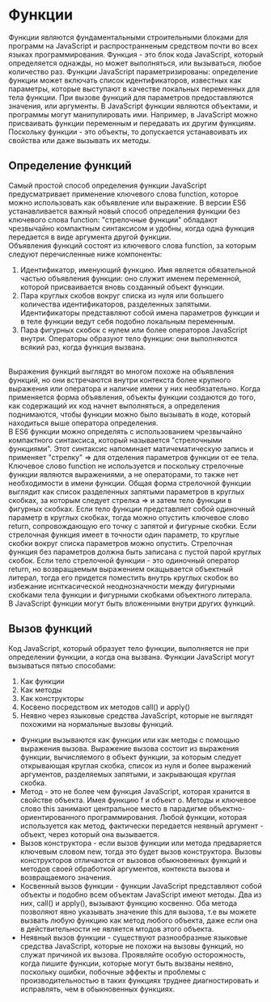 # Функции
Функции являются фундаментальными строительными блоками для программ на JavaScript и распространненым средством почти во всех языках программирования. Функция - это блок кода JavaScript, который определяется однажды, но может выполняться, или вызываться, любое количество раз. Функции JavaScript параметризированы: определение функции может включать список идентификаторов, известных как параметры, которые выступают в качестве локальных переменных для тела функции. При вызове функций для параметров предоставляются значения, или аргументы. В JavaScript функции являются объектами, и программы могут манипулировать ими. Например, в JavaScript можно присваивать функции переменным и передавать их другим функциям. Поскольку функции - это объекты, то допускается устанавоивать их свойства или даже вызывать их методы.

## Определение функций
Самый простой способ определения функции JavaScript предусматривает применение ключевого слова function, которое можно использовать как объявление или выражение. В версии ES6 устанавливается важный новый способ определения функции без ключевого слова function: "стрелочные функции" обладают чрезвычайно компактным синтаксисом и удобны, когда одна функция передается в виде аргумента другой функции.
<br>
Объявления функций состоят из ключевого слова function, за которым следуют перечисленные ниже компоненты:
1. Идентификатор, именующий функцию. Имя является обязательной частью объявления функции: оно служит именем переменной, которой присваивается вновь созданный объект функции.
2. Пара круглых скобов вокруг списка из нуля или большего количества идентификаторов, разделенных запятыми. Идентификаторы представляют собой имена параметров функции и в теле функции ведут себя подобно локальным переменным.
3. Пара фигурных скобок с нулем или более операторов JavaScript внутри. Операторы образуют тело функции: они выполняются всякий раз, когда функция вызвана.
<br>
Выражения функций выглядят во многом похоже на объявления функций, но они встречаются внутри контекста более крупного выражения или оператора и наличие имени у них необязательно. Когда применяется форма объявления, объекты функции создаются до того, как содержащий их код начнет выполняться, а определения поднимаются, чтобы функции можно было вызывать в коде, который находиться выше оператора определения.
<br>
В ES6 функции можно определять с использованием чрезвычайно компактного синтаксиса, который называется "стрелочными функциями". Этот синтаксис напоминает матичематическую запись и применяет "стрелку" => для отделения параметров функции от ее тела. Ключевое слово function не используется  и поскольку стрелочные функции являются выражениями, а не операторами, то также нет необходимости в имени функции. Общая форма стрелочной функции выглядит как список разделенных запятыми параметров в круглых скобках, за которым следует стрелка => и затем тело функции в фигурных скобках. Если тело функции представляет собой одиночный параметр в круглых скобках, тогда можно опустить ключевое слово return, сопровождающую его точку с запятой и фигурные скобки. Если стрелочная функция имеет в точности один параметр, то круглые скобки вокруг списка параметров можно опустить. Стрелочная функция без параметров должна быть записана с пустой парой круглых скобок. Если тело стрелочной функции - это одиночный оператор return, но возвращаемым выражением окащывается объектный литерал, тогда его придется поместить внутрь круглых скобок во избежание иснткасической неоднозначности между фигурными скобками тела функции и фигурными скобками объектного литерала.
<br>
В JavaScript функции могут быть вложенными внутри других функций.

## Вызов функций
Код JavaScript, который образует тело функции, выполняется не при определении функции, а когда она вызвана. Функции JavaScript могут вызываться пятью способами:
1. Как функции
2. Как методы
3. Как конструкторы
4. Косвено посредством их методов call() и apply()
5. Неявно через языковые средства JavaScript, которые не выглядят похожими на нормальные вызовы функций.
- Функции вызываются как функции или как методы с помощью выражения вызова. Выражение вызова состоит из выражения функции, вычисляемого в объект функции, за которым следует открывающая круглая скобка, список из нуля и более выражений аргументов, разделяемых запятыми, и закрывающая круглая скобка.
- Метод - это не более чем функция JavaScript, которая хранится в свойстве объекта. Имея функцию f и объект o. Методы и ключевое слово this занимают центральное место в парадигме объектно-ориентированного программирования. Любой функции, которая используется как метод, фактически передается неявный аргумент - объект, через который она вызывается.
- Вызов конструктора - если вызов функции или метода предваряется ключевым словом new, тогда это будет вызов конструктора. Вызовы конструкторов отличаются от вызовов обыкновенных функций и методов своей обработкой аргументов, контекста вызова и возвращаемого значения.
- Косвенный вызов функции - функции JavaScript представляют собой объекты и подобно всем объектам JavaScript имеют методы. Два из них, call() и apply(), вызывают функцию косвенно. Оба метода позволяют явно указывать значение this для вызова, т.е вы можете вызвать любую функцию как метод любого объекта, даже если она в действительности не является мтодов этого объекта.
- Неявный вызов функции - существуют разнообразные языковые средства JavaScript, которые не похожи на вызовы функций, но служат причиной их вызова. Проявляйте особую осторожность, когда пишите функции, которые могут быть вызваны неявно, поскольку ошибки, побочные эффекты и проблемы с производительностью в таких функциях труднее диагностировать и исправлять, чем в обыкновенных функциях.